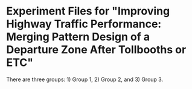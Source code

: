 # Experiment Files for "Improving Highway Traffic Performance: Merging Pattern Design of a Departure Zone After Tollbooths or ETC"
There are three groups: 1) Group 1, 2) Group 2, and 3) Group 3.
